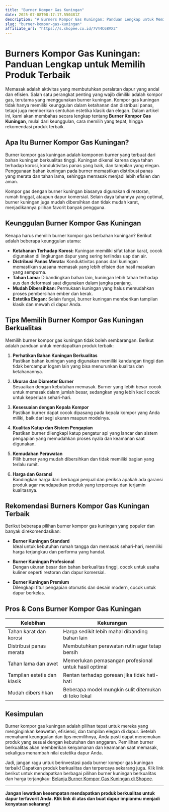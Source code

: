 ```yaml
---
title: "Burner Kompor Gas Kuningan"
date: 2025-07-08T08:17:17.550481Z
description: "# Burners Kompor Gas Kuningan: Panduan Lengkap untuk Memilih Produk Terbaik..."
slug: "burner-kompor-gas-kuningan"
affiliate_url: "https://s.shopee.co.id/7V44C68VX2"
---
```

# Burners Kompor Gas Kuningan: Panduan Lengkap untuk Memilih Produk Terbaik

Memasak adalah aktivitas yang membutuhkan peralatan dapur yang andal dan efisien. Salah satu perangkat penting yang wajib dimiliki adalah kompor gas, terutama yang menggunakan burner kuningan. Kompor gas kuningan tidak hanya memiliki keunggulan dalam ketahanan dan distribusi panas, tetapi juga memberikan sentuhan estetika klasik dan elegan. Dalam artikel ini, kami akan membahas secara lengkap tentang **Burner Kompor Gas Kuningan**, mulai dari keunggulan, cara memilih yang tepat, hingga rekomendasi produk terbaik.

## Apa Itu Burner Kompor Gas Kuningan?

Burner kompor gas kuningan adalah komponen burner yang terbuat dari bahan kuningan berkualitas tinggi. Kuningan dikenal karena daya tahan terhadap korosi, konduktivitas panas yang baik, dan tampilan yang elegan. Penggunaan bahan kuningan pada burner memastikan distribusi panas yang merata dan tahan lama, sehingga memasak menjadi lebih efisien dan aman.

Kompor gas dengan burner kuningan biasanya digunakan di restoran, rumah tinggal, ataupun dapur komersial. Selain daya tahannya yang optimal, burner kuningan juga mudah dibersihkan dan tidak mudah karat, menjadikannya pilihan favorit banyak pengguna.

## Keunggulan Burner Kompor Gas Kuningan

Kenapa harus memilih burner kompor gas berbahan kuningan? Berikut adalah beberapa keunggulan utama:

- **Ketahanan Terhadap Korosi:** Kuningan memiliki sifat tahan karat, cocok digunakan di lingkungan dapur yang sering terlindas uap dan air.
- **Distribusi Panas Merata:** Konduktivitas panas dari kuningan memastikan suasana memasak yang lebih efisien dan hasil masakan yang sempurna.
- **Tahan Lama:** Dibandingkan bahan lain, kuningan lebih tahan terhadap aus dan deformasi saat digunakan dalam jangka panjang.
- **Mudah Dibersihkan:** Permukaan kuningan yang halus memudahkan proses pembersihan ember dan kerak.
- **Estetika Elegan:** Selain fungsi, burner kuningan memberikan tampilan klasik dan mewah di dapur Anda.

## Tips Memilih Burner Kompor Gas Kuningan Berkualitas

Memilih burner kompor gas kuningan tidak boleh sembarangan. Berikut adalah panduan untuk mendapatkan produk terbaik:

1. **Perhatikan Bahan Kuningan Berkualitas**  
Pastikan bahan kuningan yang digunakan memiliki kandungan tinggi dan tidak bercampur logam lain yang bisa menurunkan kualitas dan ketahanannya.

2. **Ukuran dan Diameter Burner**  
Sesuaikan dengan kebutuhan memasak. Burner yang lebih besar cocok untuk memasak dalam jumlah besar, sedangkan yang lebih kecil cocok untuk keperluan sehari-hari.

3. **Kesesuaian dengan Kepala Kompor**  
Pastikan burner dapat cocok dipasang pada kepala kompor yang Anda miliki, baik dari segi ukuran maupun modelnya.

4. **Kualitas Katup dan Sistem Pengapian**  
Pastikan burner dilengkapi katup pengatur api yang lancar dan sistem pengapian yang memudahkan proses nyala dan keamanan saat digunakan.

5. **Kemudahan Perawatan**  
Pilih burner yang mudah dibersihkan dan tidak memiliki bagian yang terlalu rumit.

6. **Harga dan Garansi**  
Bandingkan harga dari berbagai penjual dan periksa apakah ada garansi produk agar mendapatkan produk yang terpercaya dan terjamin kualitasnya.

## Rekomendasi Burners Kompor Gas Kuningan Terbaik

Berikut beberapa pilihan burner kompor gas kuningan yang populer dan banyak direkomendasikan:

- **Burner Kuningan Standard**  
Ideal untuk kebutuhan rumah tangga dan memasak sehari-hari, memiliki harga terjangkau dan performa yang handal.

- **Burner Kuningan Profesional**  
Dengan ukuran besar dan bahan berkualitas tinggi, cocok untuk usaha kuliner seperti restoran dan dapur komersial.

- **Burner Kuningan Premium**  
Dilengkapi fitur pengapian otomatis dan desain modern, cocok untuk dapur berkelas.

## Pros & Cons Burner Kompor Gas Kuningan

| Kelebihan | Kekurangan |
|------------|--------------|
| Tahan karat dan korosi | Harga sedikit lebih mahal dibanding bahan lain |
| Distribusi panas merata | Membutuhkan perawatan rutin agar tetap bersih |
| Tahan lama dan awet | Memerlukan pemasangan profesional untuk hasil optimal |
| Tampilan estetis dan klasik | Rentan terhadap goresan jika tidak hati-hati |
| Mudah dibersihkan | Beberapa model mungkin sulit ditemukan di toko lokal |

## Kesimpulan

Burner kompor gas kuningan adalah pilihan tepat untuk mereka yang menginginkan keawetan, efisiensi, dan tampilan elegan di dapur. Setelah memahami keunggulan dan tips memilihnya, Anda pasti dapat menemukan produk yang sesuai dengan kebutuhan dan anggaran. Pemilihan burner berkualitas akan memberikan kenyamanan dan keamanan saat memasak, sekaligus menambah nilai estetika dapur Anda.

Jadi, jangan ragu untuk berinvestasi pada burner kompor gas kuningan terbaik! Dapatkan produk berkualitas dan terpercaya sekarang juga. Klik link berikut untuk mendapatkan berbagai pilihan burner kuningan berkualitas dan harga terjangkau: [Belanja Burner Kompor Gas Kuningan di Shopee](https://s.shopee.co.id/7V44C68VX2).

---

**Jangan lewatkan kesempatan mendapatkan produk berkualitas untuk dapur terfavorit Anda. Klik link di atas dan buat dapur impianmu menjadi kenyataan sekarang!**